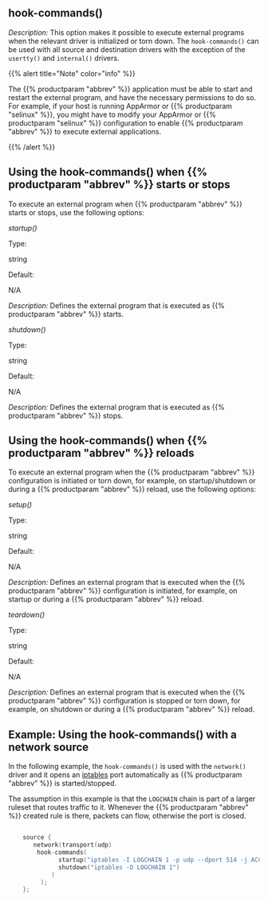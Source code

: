 ---
---
<!-- DISCLAIMER: This file is based on the syslog-ng Open Source Edition documentation https://github.com/balabit/syslog-ng-ose-guides/commit/2f4a52ee61d1ea9ad27cb4f3168b95408fddfdf2 and is used under the terms of The syslog-ng Open Source Edition Documentation License. The file has been modified by Axoflow. -->

## hook-commands()

*Description:* This option makes it possible to execute external programs when the relevant driver is initialized or torn down. The `hook-commands()` can be used with all source and destination drivers with the exception of the `usertty()` and `internal()` drivers.


{{% alert title="Note" color="info" %}}

The {{% productparam "abbrev" %}} application must be able to start and restart the external program, and have the necessary permissions to do so. For example, if your host is running AppArmor or {{% productparam "selinux" %}}, you might have to modify your AppArmor or {{% productparam "selinux" %}} configuration to enable {{% productparam "abbrev" %}} to execute external applications.

{{% /alert %}}


## Using the hook-commands() when {{% productparam "abbrev" %}} starts or stops

To execute an external program when {{% productparam "abbrev" %}} starts or stops, use the following options:

*startup()*


Type:

string

Default:

N/A

*Description:* Defines the external program that is executed as {{% productparam "abbrev" %}} starts.

*shutdown()*

Type:

string

Default:

N/A

*Description:* Defines the external program that is executed as {{% productparam "abbrev" %}} stops.


## Using the hook-commands() when {{% productparam "abbrev" %}} reloads

To execute an external program when the {{% productparam "abbrev" %}} configuration is initiated or torn down, for example, on startup/shutdown or during a {{% productparam "abbrev" %}} reload, use the following options:

*setup()*


Type:

string

Default:

N/A

*Description:* Defines an external program that is executed when the {{% productparam "abbrev" %}} configuration is initiated, for example, on startup or during a {{% productparam "abbrev" %}} reload.

*teardown()*

Type:

string

Default:

N/A

*Description:* Defines an external program that is executed when the {{% productparam "abbrev" %}} configuration is stopped or torn down, for example, on shutdown or during a {{% productparam "abbrev" %}} reload.


## Example: Using the hook-commands() with a network source

In the following example, the `hook-commands()` is used with the `network()` driver and it opens an [iptables](https://en.wikipedia.org/wiki/Iptables "https://en.wikipedia.org/wiki/Iptables") port automatically as {{% productparam "abbrev" %}} is started/stopped.

The assumption in this example is that the `LOGCHAIN` chain is part of a larger ruleset that routes traffic to it. Whenever the {{% productparam "abbrev" %}} created rule is there, packets can flow, otherwise the port is closed.

```c

    source {
       network(transport(udp)
        hook-commands(
              startup("iptables -I LOGCHAIN 1 -p udp --dport 514 -j ACCEPT")
              shutdown("iptables -D LOGCHAIN 1")
            )
         );
    };

```

